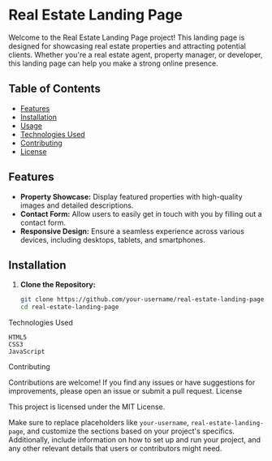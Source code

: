 # Real Estate Landing Page

Welcome to the Real Estate Landing Page project! This landing page is designed for showcasing real estate properties and attracting potential clients. Whether you're a real estate agent, property manager, or developer, this landing page can help you make a strong online presence.

## Table of Contents

- [Features](#features)
- [Installation](#installation)
- [Usage](#usage)
- [Technologies Used](#technologies-used)
- [Contributing](#contributing)
- [License](#license)

## Features

- **Property Showcase:** Display featured properties with high-quality images and detailed descriptions.
- **Contact Form:** Allow users to easily get in touch with you by filling out a contact form.
- **Responsive Design:** Ensure a seamless experience across various devices, including desktops, tablets, and smartphones.

## Installation

1. **Clone the Repository:**
   ```bash
   git clone https://github.com/your-username/real-estate-landing-page.git
   cd real-estate-landing-page

Technologies Used

    HTML5
    CSS3
    JavaScript
    

Contributing

Contributions are welcome! If you find any issues or have suggestions for improvements, please open an issue or submit a pull request.
License

This project is licensed under the MIT License.



Make sure to replace placeholders like `your-username`, `real-estate-landing-page`, and customize the sections based on your project's specifics. Additionally, include information on how to set up and run your project, and any other relevant details that users or contributors might need.
